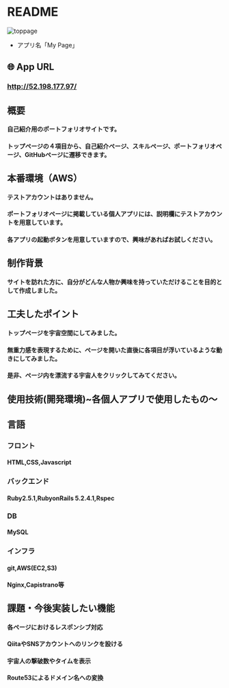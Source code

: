 # README
![toppage](app/assets/images/README.png)

* アプリ名「My Page」  

## 🌐 App URL  

### **http://52.198.177.97/**  
  
## 概要  
#### 自己紹介用のポートフォリオサイトです。  
#### トップページの４項目から、自己紹介ページ、スキルページ、ポートフォリオページ、GitHubページに遷移できます。  
  
## 本番環境（AWS）  
#### テストアカウントはありません。  
#### ポートフォリオページに掲載している個人アプリには、説明欄にテストアカウントを用意しています。  
#### 各アプリの起動ボタンを用意していますので、興味があればお試しください。  
  
## 制作背景  
#### サイトを訪れた方に、自分がどんな人物か興味を持っていただけることを目的として作成しました。  
  
## 工夫したポイント  
#### トップページを宇宙空間にしてみました。  
#### 無重力感を表現するために、ページを開いた直後に各項目が浮いているような動きにしてみました。  
#### 是非、ページ内を漂流する宇宙人をクリックしてみてください。  
  
## 使用技術(開発環境)~各個人アプリで使用したもの〜
## 言語  
### フロント  
#### HTML,CSS,Javascript  
### バックエンド  
#### Ruby2.5.1,RubyonRails 5.2.4.1,Rspec  
### DB  
#### MySQL  
### インフラ  
#### git,AWS(EC2,S3)  
#### Nginx,Capistrano等  
  
## 課題・今後実装したい機能
#### 各ページにおけるレスポンシブ対応  
#### QiitaやSNSアカウントへのリンクを設ける  
#### 宇宙人の撃破数やタイムを表示  
#### Route53によるドメイン名への変換  

